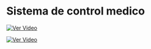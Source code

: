 # Sistema de control medico #

[![Ver Video](https://img.youtube.com/vi/6lJ2TI8NP7o/maxresdefault.jpg)](https://youtu.be/6lJ2TI8NP7o)

[![Ver Video](https://img.youtube.com/vi/6lJ2TI8NP7o/0.jpg)](https://youtu.be/6lJ2TI8NP7o)


